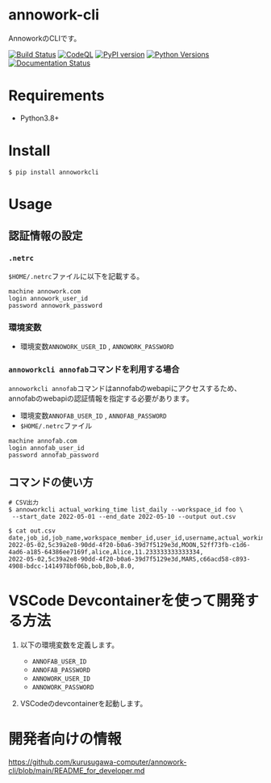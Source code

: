 
# annowork-cli
AnnoworkのCLIです。


[![Build Status](https://app.travis-ci.com/kurusugawa-computer/annowork-cli.svg?branch=main)](https://app.travis-ci.com/kurusugawa-computer/annowork-cli)
[![CodeQL](https://github.com/kurusugawa-computer/annowork-cli/actions/workflows/codeql-analysis.yml/badge.svg)](https://github.com/kurusugawa-computer/annowork-cli/actions/workflows/codeql-analysis.yml)
[![PyPI version](https://badge.fury.io/py/annoworkcli.svg)](https://badge.fury.io/py/annoworkcli)
[![Python Versions](https://img.shields.io/pypi/pyversions/annoworkcli.svg)](https://pypi.org/project/annoworkcli/)
[![Documentation Status](https://readthedocs.org/projects/annowork-cli/badge/?version=latest)](https://annowork-cli.readthedocs.io/ja/latest/?badge=latest)


# Requirements
* Python3.8+


# Install
```
$ pip install annoworkcli
```


# Usage


## 認証情報の設定

### `.netrc`

`$HOME/.netrc`ファイルに以下を記載する。

```
machine annowork.com
login annowork_user_id
password annowork_password
```


### 環境変数
* 環境変数`ANNOWORK_USER_ID` , `ANNOWORK_PASSWORD`

### `annoworkcli annofab`コマンドを利用する場合
`annoworkcli annofab`コマンドはannofabのwebapiにアクセスするため、annofabのwebapiの認証情報を指定する必要があります。
* 環境変数`ANNOFAB_USER_ID` , `ANNOFAB_PASSWORD`
* `$HOME/.netrc`ファイル

```
machine annofab.com
login annofab_user_id
password annofab_password
```




## コマンドの使い方


```
# CSV出力
$ annoworkcli actual_working_time list_daily --workspace_id foo \
 --start_date 2022-05-01 --end_date 2022-05-10 --output out.csv

$ cat out.csv
date,job_id,job_name,workspace_member_id,user_id,username,actual_working_hours,notes
2022-05-02,5c39a2e8-90dd-4f20-b0a6-39d7f5129e3d,MOON,52ff73fb-c1d6-4ad6-a185-64386ee7169f,alice,Alice,11.233333333333334,
2022-05-02,5c39a2e8-90dd-4f20-b0a6-39d7f5129e3d,MARS,c66acd58-c893-4908-bdcc-1414978bf06b,bob,Bob,8.0,

```








# VSCode Devcontainerを使って開発する方法
1. 以下の環境変数を定義します。
    * `ANNOFAB_USER_ID`
    * `ANNOFAB_PASSWORD`
    * `ANNOWORK_USER_ID`
    * `ANNOWORK_PASSWORD`

2. VSCodeのdevcontainerを起動します。


# 開発者向けの情報
https://github.com/kurusugawa-computer/annowork-cli/blob/main/README_for_developer.md